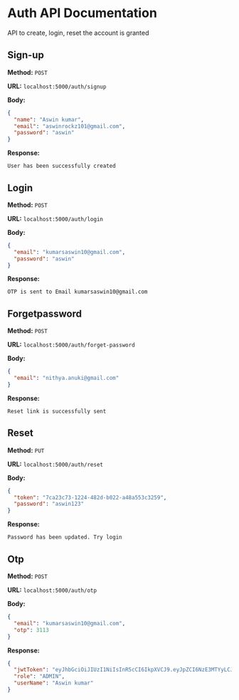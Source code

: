 # Auth API Documentation

API to create, login, reset the account is granted

## Sign-up

**Method:** `POST`

**URL:** `localhost:5000/auth/signup`

**Body:**

```json
{
  "name": "Aswin kumar",
  "email": "aswinrockz101@gmail.com",
  "password": "aswin"
}
```

**Response:**

```
User has been successfully created
```

## Login

**Method:** `POST`

**URL:** `localhost:5000/auth/login`

**Body:**

```json
{
  "email": "kumarsaswin10@gmail.com",
  "password": "aswin"
}
```

**Response:**

```
OTP is sent to Email kumarsaswin10@gmail.com
```

## Forgetpassword

**Method:** `POST`

**URL:** `localhost:5000/auth/forget-password`

**Body:**

```json
{
  "email": "nithya.anuki@gmail.com"
}
```

**Response:**

```
Reset link is successfully sent
```

## Reset

**Method:** `PUT`

**URL:** `localhost:5000/auth/reset`

**Body:**

```json
{
  "token": "7ca23c73-1224-482d-b022-a48a553c3259",
  "password": "aswin123"
}
```

**Response:**

```
Password has been updated. Try login
```

## Otp

**Method:** `POST`

**URL:** `localhost:5000/auth/otp`

**Body:**

```json
{
  "email": "kumarsaswin10@gmail.com",
  "otp": 3113
}
```

**Response:**

```json
{
  "jwtToken": "eyJhbGciOiJIUzI1NiIsInR5cCI6IkpXVCJ9.eyJpZCI6NzE3MTYyLCJleHAiOjE3MTc2NjM0OTEsIm5hbWUiOiJBc3dpbiBrdW1hciJ9.Uk0pbnyWmFDgItCpYz7JUm2sp81THqsEe4aZb6YfWtg",
  "role": "ADMIN",
  "userName": "Aswin kumar"
}
```
